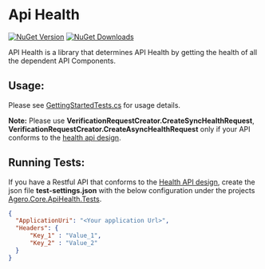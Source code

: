 # Api Health

[![NuGet Version](http://img.shields.io/nuget/v/Agero.Core.ApiHealth.svg?style=flat)](https://www.nuget.org/packages/Agero.Core.ApiHealth/) 
[![NuGet Downloads](http://img.shields.io/nuget/dt/Agero.Core.ApiHealth.svg?style=flat)](https://www.nuget.org/packages/Agero.Core.ApiHealth/)

API Health is a library that determines API Health by getting the health of all the dependent API Components.

## Usage:

Please see [GettingStartedTests.cs](./Agero.Core.ApiHealth.Tests/Tests/GettingStartedTests.cs) for usage details.

**Note:** Please use **VerificationRequestCreator.CreateSyncHealthRequest**, **VerificationRequestCreator.CreateAsyncHealthRequest** only if your API conforms to the [health api design](./HealthApiDesign.md).

## Running Tests:

If you have a Restful API that conforms to the [Health API design](./HealthApiDesign.md), create the json file **test-settings.json** with the below configuration under the projects [Agero.Core.ApiHealth.Tests](./Agero.Core.ApiHealth.Tests).

```json
{
  "ApplicationUri": "<Your application Url>",
  "Headers": {
      "Key_1" : "Value_1",
      "Key_2" : "Value_2"
  }
}
```